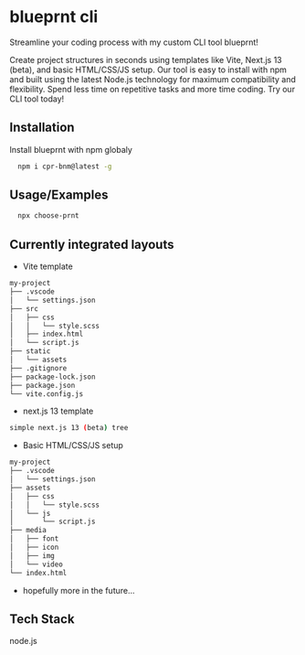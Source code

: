 
# blueprnt cli

Streamline your coding process with my custom CLI tool blueprnt!  

Create project structures in seconds using templates like Vite, Next.js 13 (beta), and basic HTML/CSS/JS setup. Our tool is easy to install with npm and built using the latest Node.js technology for maximum compatibility and flexibility. Spend less time on repetitive tasks and more time coding. Try our CLI tool today!

## Installation

Install blueprnt with npm globaly

```bash
  npm i cpr-bnm@latest -g
```

## Usage/Examples

```bash
  npx choose-prnt
```


## Currently integrated layouts

- Vite template
```bash
my-project
├── .vscode
│   └── settings.json
├── src
│   ├── css
│   │   └── style.scss
│   ├── index.html
│   └── script.js
├── static
│   └── assets
├── .gitignore
├── package-lock.json
├── package.json
└── vite.config.js
```

- next.js 13 template
```bash
simple next.js 13 (beta) tree
```

- Basic HTML/CSS/JS setup
```bash
my-project
├── .vscode
│   └── settings.json
├── assets
│   ├── css
│   │   └── style.scss
│   └── js
│       └── script.js
├── media
│   ├── font
│   ├── icon
│   ├── img
│   └── video
└── index.html
```
- hopefully more in the future...


## Tech Stack

node.js